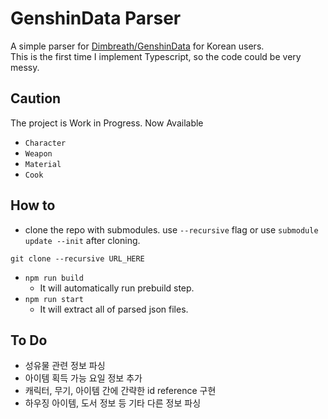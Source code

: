 # GenshinData Parser
  A simple parser for [Dimbreath/GenshinData](https://github.com/Dimbreath/GenshinData) for Korean users.  
  This is the first time I implement Typescript, so the code could be very messy.

## Caution
  The project is Work in Progress. 
  Now Available
  + ```Character```
  + ```Weapon```
  + ```Material```
  + ```Cook```

## How to
 + clone the repo with submodules. use ```--recursive``` flag or use ```submodule update --init``` after cloning.
  ```
  git clone --recursive URL_HERE
  ```
 + ```npm run build```  
   - It will automatically run prebuild step.
 + ```npm run start```  
   - It will extract all of parsed json files.

## To Do
 + 성유물 관련 정보 파싱
 + 아이템 획득 가능 요일 정보 추가
 + 캐릭터, 무기, 아이템 간에 간략한 id reference 구현
 + 하우징 아이템, 도서 정보 등 기타 다른 정보 파싱